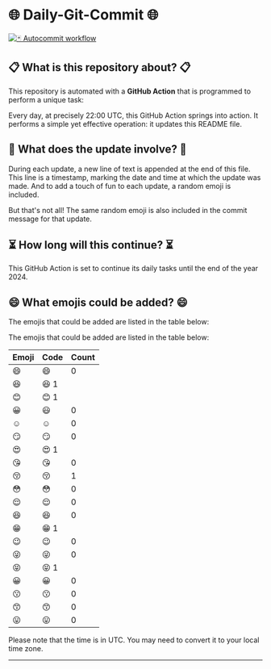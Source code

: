 # 🌐 Daily-Git-Commit 🌐

[![🃏 Autocommit workflow](https://github.com/diegomarty/daily-git-commit/actions/workflows/daily-git-commit.yaml/badge.svg?event=check_run)](https://github.com/diegomarty/daily-git-commit/actions/workflows/daily-git-commit.yaml)

## 📋 What is this repository about? 📋

This repository is automated with a **GitHub Action** that is programmed to perform a unique task:

Every day, at precisely 22:00 UTC, this GitHub Action springs into action. It performs a simple yet effective operation: it updates this README file.

## 🔄 What does the update involve? 🔄

During each update, a new line of text is appended at the end of this file. This line is a timestamp, marking the date and time at which the update was made. And to add a touch of fun to each update, a random emoji is included.

But that's not all! The same random emoji is also included in the commit message for that update.

## ⏳ How long will this continue? ⏳

This GitHub Action is set to continue its daily tasks until the end of the year 2024.

## 😄 What emojis could be added? 😄

The emojis that could be added are listed in the table below:

The emojis that could be added are listed in the table below:

| Emoji | Code | Count |
| --- | --- | --- |
| 😄 | :smile: | 0 |
| 😆 | :laughing:  1 |
| 😊 | :blush:  1 |
| 😀 | :smiley: | 0 |
| ☺️ | :relaxed: | 0 |
| 😏 | :smirk: | 0 |
| 😍 | :heart_eyes:  1 |
| 😘 | :kissing_heart: | 0 |
| 😚 | :kissing_closed_eyes: | 1 |
| 😳 | :flushed: | 0 |
| 😌 | :relieved: | 0 |
| 😆 | :satisfied: | 0 |
| 😁 | :grin:  1 |
| 😉 | :wink: | 0 |
| 😜 | :stuck_out_tongue_winking_eye: | 0 |
| 😝 | :stuck_out_tongue_closed_eyes:  1 |
| 😀 | :grinning: | 0 |
| 😗 | :kissing: | 0 |
| 😙 | :kissing_smiling_eyes: | 0 |
| 😛 | :stuck_out_tongue: | 0 |


Please note that the time is in UTC. You may need to convert it to your local time zone.

---
